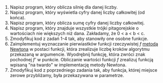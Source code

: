 1. Napisz program, który oblicza silnię dla danej liczby.
2. Napisz program, który wyświetla cyfry danej liczby całkowitej (od końca).
3. Napisz program, który oblicza sumę cyfry danej liczby całkowitej.
4. Napisz program, który znajduje wszystkie trójki pitagorejskie o wartościach nie większych niż dana. Zakładamy, że 0 < a < b < c.
5. Zmodyfikuj kod z zadań 1-4 tak, aby stanowiły one osobne funkcje.
6. Zaimplementuj wyznaczanie pierwiastków funkcji rzeczywistej _f_ [metodą Newtona](https://pl.wikipedia.org/wiki/Metoda_Newtona) w postaci funkcji, która zrealizuje liczbę kroków algorytmu przekazaną
   w argumencie. Wyodrębnij funkcję, która zwróci znak pochodnej _f'_ w punkcie. Obliczanie wartości funkcji _f_ zrealizuj funkcją wpisaną "na twardo" w implementację metody Newtona.
7. Zmodyfikuj kod z poprzedniego zadania tak, aby funkcja, której miejsce zerowe przybliżamy, była przekazywana w parametrze.
